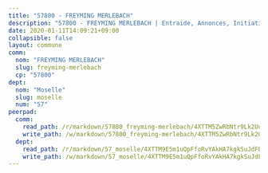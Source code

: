 ```yaml
---
title: "57800 - FREYMING MERLEBACH"
description: "57800 - FREYMING MERLEBACH | Entraide, Annonces, Initiatives"
date: 2020-01-11T14:09:21+09:00
collapsible: false
layout: commune
comm:
  nom: "FREYMING MERLEBACH"
  slug: freyming-merlebach
  cp: "57800"
dept:
  nom: "Moselle"
  slug: moselle
  num: "57"
peerpad:
  comm:
    read_path: /r/markdown/57800_freyming-merlebach/4XTTM5ZwRbNtr9Lk2UuVzT28jyQViHwKoBGA35MqiBE1KRoQU
    write_path: /w/markdown/57800_freyming-merlebach/4XTTM5ZwRbNtr9Lk2UuVzT28jyQViHwKoBGA35MqiBE1KRoQU-K3TgUaAXSP2ZFbJhNQUkc13T1tbcU8DJ79phStxZydMNRZnFb5nGUsCcwP4hEKFmChWmoxF8yF9hTWnptEzzGDnzhVX4ciX7SMLGWTWBSiTTwRu8PkmL9KzYQGBUDhpar7hAW1bW
  dept:
    read_path: /r/markdown/57_moselle/4XTTM9E5m1uQpFfoRvYAkHA7kgkSuJdFBSCmoLnZ6YvxmqAKj
    write_path: /w/markdown/57_moselle/4XTTM9E5m1uQpFfoRvYAkHA7kgkSuJdFBSCmoLnZ6YvxmqAKj-K3TgTxpsRhjGfb3pJqDaX4rYTLkyLoK3BLA4awBfhTSCoyNhResrhhmfsEF8aKnccedt5XoBzWeRYfKxQxNKv71ETcpGharLRE7rdgTKY3uSaW3Du2dz8v23YEY268mfYmweTFnR
---
```


